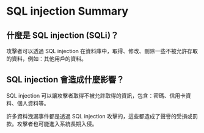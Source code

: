 # SQL injection Summary

## 什麼是 SQL injection (SQLi)？

攻擊者可以透過 SQL injection 在資料庫中，取得、修改、刪除一些不被允許存取的資料，例如：其他用戶的資料。

## SQL injection 會造成什麼影響？

SQL injection 可以讓攻擊者取得不被允許取得的資訊，包含：密碼、信用卡資料、個人資料等。

許多資料洩漏事件都是透過 SQL injection 攻擊的，這些都造成了聲譽的受損或罰款。攻擊者也可能進入系統長期入侵。